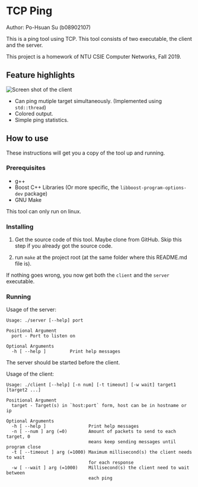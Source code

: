 # TCP Ping

Author: Po-Hsuan Su (b08902107)

This is a ping tool using TCP. This tool consists of two executable, the client and the server.

This project is a homework of NTU CSIE Computer Networks, Fall 2019.

## Feature highlights

![Screen shot of the client](https://i.imgur.com/1G23E2l.png)

- Can ping mutiple target simultaneously. (Implemented using `std::thread`)
- Colored output.
- Simple ping statistics.

## How to use

These instructions will get you a copy of the tool up and running.

### Prerequisites

- g++
- Boost C++ Libraries (Or more specific, the `libboost-program-options-dev` package)
- GNU Make

This tool can only run on linux.

### Installing

1. Get the source code of this tool. Maybe clone from GitHub. Skip this step if you already got the source code.

2. run `make` at the project root (at the same folder where this README.md file is).

If nothing goes wrong, you now get both the `client` and the `server` executable.

### Running

Usage of the server:

```text
Usage: ./server [--help] port

Positional Argument
  port - Port to listen on

Optional Arguments
  -h [ --help ]         Print help messages
```

The server should be started before the client.

Usage of the client:

```text
Usage: ./client [--help] [-n num] [-t timeout] [-w wait] target1 [target2 ...]

Positional Argument
  target - Target(s) in `host:port` form, host can be in hostname or ip

Optional Arguments
  -h [ --help ]                Print help messages
  -n [ --num ] arg (=0)        Amount of packets to send to each target, 0
                               means keep sending messages until program close
  -t [ --timeout ] arg (=1000) Maximum millisecond(s) the client needs to wait
                               for each response
  -w [ --wait ] arg (=1000)    Millisecond(s) the client need to wait between
                               each ping
```
